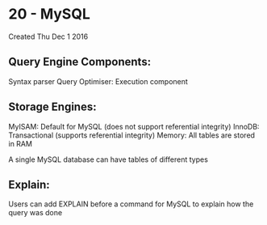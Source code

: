 # 20 - MySQL
Created Thu Dec 1 2016


Query Engine Components:
------------------------
Syntax parser
Query Optimiser: 
Execution component
	

Storage Engines:
----------------
MyISAM: Default for MySQL (does not support referential integrity)
InnoDB: Transactional (supports referential integrity)
Memory: All tables are stored in RAM

A single MySQL database can have tables of different types


Explain:
--------
Users can add EXPLAIN before a command for MySQL to explain how the query was done

